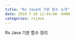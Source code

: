 ```yaml
---
title: "Rx Java의 기본 함수 소개"
date: 2019-7-28 11:44:00 -0400
categories: rxjava
---
```


Rx Java 기본 함수 정리


